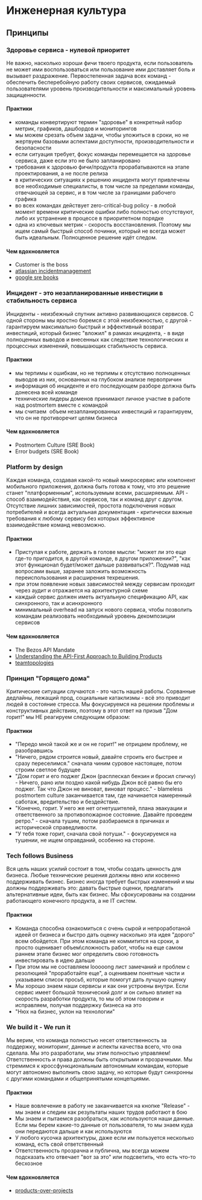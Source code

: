 # Инженерная культура

## Принципы

### Здоровье сервиса - нулевой приоритет

Не важно, насколько хороши фичи твоего продукта, если пользователь не может ими воспользоваться или пользование ими доставляет боль и вызывает раздражение. Первостепенная задача всех команд - обеспечить бесперебойную работу своих сервисов, ожидаемый пользователями уровень производительности и максимальный уровень защищенности.

#### Практики

- команды конвертируют термин "здоровье" в конкретный набор метрик, графиков, дашбордов и мониторингов
- мы можем срезать объем задачи, чтобы уложиться в сроки, но не жертвуем базовыми аспектами доступности, производительности и безопасности
- если ситуация требует, фокус команды перемещается на здоровье сервиса, даже если это не было запланировано
- требования к здоровью фичи/продукта прорабатываются на этапе проектирования, а не после релиза
- в критических ситуациях к решению инцидента могут привлечены все необходимые специалисты, в том числе за пределами команды, отвечающей за сервис, и в том числе за границами рабочего графика
- во всех командах действует zero-critical-bug policy - в любой момент времени критические ошибки либо полностью отсутствуют, либо их устранение в процессе в приоритетном порядке
- одна из ключевых метрик - скорость восстановления. Поэтому мы ищем самый быстрый способ починки, который не всегда может быть идеальным. Полноценное решение идёт следом.

#### Чем вдохновляется

- Customer is the boss
- [atlassian incidentmanagement](https://www.atlassian.com/incident-management)
- [google sre books](https://sre.google/books/)

### Инцидент - это незапланированные инвестиции в стабильность сервиса

Инциденты - неизбежный спутник активно развивающихся сервисов. С одной стороны мы яростно боремся с этой неизбежностью, с другой - гарантируем максимально быстрый и эффективный возврат инвестиций, который бизнес "вложил" в рамках инцидента, - в виде полноценных выводов и внесенных как следствие технологических и процессных изменений, повышающих стабильность сервиса.

#### Практики

- мы терпимы к ошибкам, но не терпимы к отсутствию полноценных выводов из них, основанных на глубоком анализе первопричин
- информация об инциденте и его последующем разборе должна быть донесена всей команде
- технические лидеры доменов принимают личное участие в работе над postmortem вместе с командой
- мы считаем  объем незапланированных инвестиций и гарантируем, что он не противоречит целям бизнеса

#### Чем вдохновляется

- Postmortem Culture (SRE Book)
- Error budgets (SRE Book)

### Platform by design

Каждая команда, создавая какой-то новый микросервис или компонент мобильного приложения, должна быть готова к тому, что это решение станет "платформенным", используемым всеми, расширяемым. API - способ взаимодействия, как сервисов, так и команд друг с другом. Отсутствие лишних зависимостей, простота подключения новых потребителей и всегда актуальная документация - критически важные требования к любому сервису без которых эффективное взаимодействие команд невозможно.

#### Практики

- Приступая к работе, держать в голове мысли: "может ли это еще где-то пригодится, в другой команде, в другом приложении?", "как этот функционал будет/может дальше развиваться?". Подумав над вопросами выше, заранее заложить возможность переиспользования и расширения техрешения.
- при этом появление новых зависимостей между сервисам проходит через аудит и отражается на архитектурной схеме
- каждый сервис должен иметь актуальную спецификацию API, как синхронного, так и асинхронного
- минимальный overhead на запуск нового сервиса, чтобы позволить командам реализовать необходимый уровень декомпозиции сервисов

#### Чем вдохновляется

- The Bezos API Mandate
- [Understanding  the API-First Approach to Building Products](https://swagger.io/resources/articles/adopting-an-api-first-approach/)
- [teamtopologies](https://teamtopologies.com/key-concepts)

### Принцип "Горящего дома"

Критические ситуации случаются - это часть нашей работы. Сорванные дедлайны, лежащий прод, социальные катаклизмы - всё это приводит людей в состояние стресса. Мы фокусируемся на решении проблемы и конструктивных действиях, поэтому в этот ответ на призыв "Дом горит!" мы НЕ реагируем следующим образом:

#### Практики

- "Передо мной такой же и он не горит!" не отрицаем проблему, не разобравшись
- "Ничего, рядом строится новый, давайте строить его быстрее и сразу переселимся." сначала чиним суровое настоящее, потом строим светлое будущее
- "Дом горит и его поджег Джон (расплескал бензин и бросил спичку) - Ничего, рано или поздно какой нибудь Джон всё равно бы его поджег. Так что Джон не виноват, виноват процесс." - blameless postmortem culture заканчивается там, где начинается намеренный саботаж, вредительство и бездействие.
- "Конечно, горит. У него же нет огнетушителей, плана эвакуации и ответственного за противопожарное состояние. Давайте проведем ретро." - сначала тушим, потом разбираемся в причинах и исторической справедливости.
- "У тебя тоже горит, сначала свой потуши." - фокусируемся на тушении, не ищем оправданий, особенно на стороне.

### Tech follows Business

Вся цель наших усилий состоит в том, чтобы создать ценность для бизнеса. Любые технические решения должны явно или косвенно поддерживать бизнес. Бизнес иногда требует быстрых изменений и мы должны поддерживать это: давать быстрые оценки, предлагать альтернативные идеи, быть как бизнес. Мы сфокусированы на создании работающего конечного продукта, а не IT систем.

#### Практики

- Команда способна ознакомиться с очень сырой и непроработаной идеей от бизнеса и быстро дать оценку насколько эта идея "дорого" всем обойдется. При этом команда не коммитится на сроки, а просто оценивает объем\сложность работ, чтобы на еще самом раннем этапе бизнес мог определить свою готовность инвестировать в идею дальше
- При этом мы не составляем looooong лист замечаний и проблем с резолюцией "проработайте еще", а оцениваем понятные части и указываем список просьб, которые помогут дать лучшую оценку
- Мы хорошо знаем наши сервисы и как они устроены внутри. Если сервис имеет большой технический долг и он сильно влияет на скорость разработки продукта, то мы об этом говорим и исправляем, получая поддержку бизнеса на это
- "Нюх на бизнес, уклон на технологии"

### We build it - We run it

Мы верим, что команда полностью несет ответственность за поддержку, мониторинг, данные и аспекты качества всего, что она сделала. Мы это разработали, мы этим полностью управляем! Ответственность и права должны быть открытыми и прозрачными. Мы стремимся к кроссфункциональным автономным командам, которые могут автономно выполнить свою задачу, но которые будут синхронны с другими командами и общепринятыми концепциями.

#### Практики

- Наше вовлечение в работу не заканчивается на кнопке "Release" - мы знаем и следим как результаты наших трудов работают в бою
- Мы знаем и пытаемся разобраться, как используются наши данные. Если мы берем какие-то данные от пользователя, то мы знаем куда они передаются дальше и как используются
- У любого кусочка архитектуры, даже если им пользуется несколько команд, есть свой ответственный
- Ответственность прозрачна и публична, мы всегда можем подсказать кто отвечает "вот за это" или подсветить, что есть что-то бесхозное

#### Чем вдохновляется

- [products-over-projects](https://martinfowler.com/articles/products-over-projects.html)
